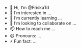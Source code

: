 - 👋 Hi, I’m @FriskaTd
- 👀 I’m interested in ...
- 🌱 I’m currently learning ...
- 💞️ I’m looking to collaborate on ...
- 📫 How to reach me ...
- 😄 Pronouns: ...
- ⚡ Fun fact: ...

<!---
FriskaTd/FriskaTd is a ✨ special ✨ repository because its `README.md` (this file) appears on your GitHub profile.
You can click the Preview link to take a look at your changes.
--->
